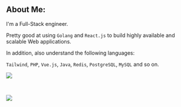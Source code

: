 ## About Me:

I'm a Full-Stack engineer. 

Pretty good at using `Golang` and `React.js` to build highly available and scalable Web applications. 

In addition, also understand the following languages:

`Tailwind`, `PHP`, `Vue.js`, `Java`, `Redis`, `PostgreSQL`, `MySQL` and so on.

![](https://github-readme-stats.vercel.app/api/top-langs?username=851235550&hide_border=true&include_all_commits=true&count_private=true&layout=compact&hide=EJS,Stylus,PHP)

<br/>

[![](https://visitcount.itsvg.in/api?id=851235550&label=Profile%20Views&color=12&icon=5&pretty=false)](https://visitcount.itsvg.in)



<!--
**851235550/851235550** is a ✨ _special_ ✨ repository because its `README.md` (this file) appears on your GitHub profile.

Here are some ideas to get you started:

- 🔭 I’m currently working on ...
- 🌱 I’m currently learning ...
- 👯 I’m looking to collaborate on ...
- 🤔 I’m looking for help with ...
- 💬 Ask me about ...
- 📫 How to reach me: ...
- 😄 Pronouns: ...
- ⚡ Fun fact: ...

## Github Status:
![](https://github-readme-stats.vercel.app/api?username=851235550&count_private=true&include_all_commits=true&hide_border=true) 
![](https://github-readme-stats.vercel.app/api/top-langs?username=851235550&hide_border=true&include_all_commits=true&count_private=true&layout=compact&hide=EJS,Stylus)

![](https://github-contribution-stats.vercel.app/api?username=851235550&combine_all_yearly_contributions=true)

-->
